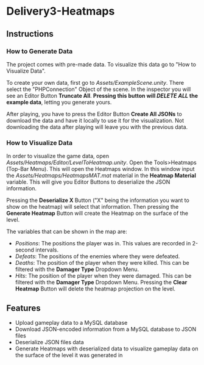# Delivery3-Heatmaps
 
## Instructions
### How to Generate Data
The project comes with pre-made data. To visualize this data go to "How to Visualize Data".

To create your own data, first go to _Assets/ExampleScene.unity_. There select the "PHPConnection" Object of the scene. In the inspector you will see an Editor Button **Truncate All**. **Pressing this button will _DELETE ALL_ the example data**, letting you generate yours. 

After playing, you have to press the Editor Button **Create All JSONs** to download the data and have it locally to use it for the visualization. Not downloading the data after playing will leave you with the previous data.

### How to Visualize Data
In order to visualize the game data, open _Assets/Heatmaps/Editor/LevelToHeatmap.unity_. Open the Tools>Heatmaps (Top-Bar Menu). This will open the Heatmaps window. In this window input the _Assets/Heatmaps/HeatmapsMAT.mat_ material in the **Heatmap Material** variable. This will give you Editor Buttons to deserialize the JSON information.

Pressing the **Deserialize X** Button ("X" being the information you want to show on the heatmap) will select that information. Then pressing the **Generate Heatmap** Button will create the Heatmap on the surface of the level.

The variables that can be shown in the map are:
- _Positions_: The positions the player was in. This values are recorded in 2-second intervals.
- _Defeats_: The positions of the enemies where they were defeated.
- _Deaths_: The position of the player when they were killed. This can be filtered with the **Damager Type** Dropdown Menu.
- _Hits_: The position of the player when they were damaged. This can be filtered with the **Damager Type** Dropdown Menu.
Pressing the **Clear Heatmap** Button will delete the heatmap projection on the level.

## Features
- Upload gameplay data to a MySQL database
- Download JSON-encoded information from a MySQL database to JSON files
- Deserialize JSON files data
- Generate Heatmaps with deserialized data to visualize gameplay data on the surface of the level it was generated in
